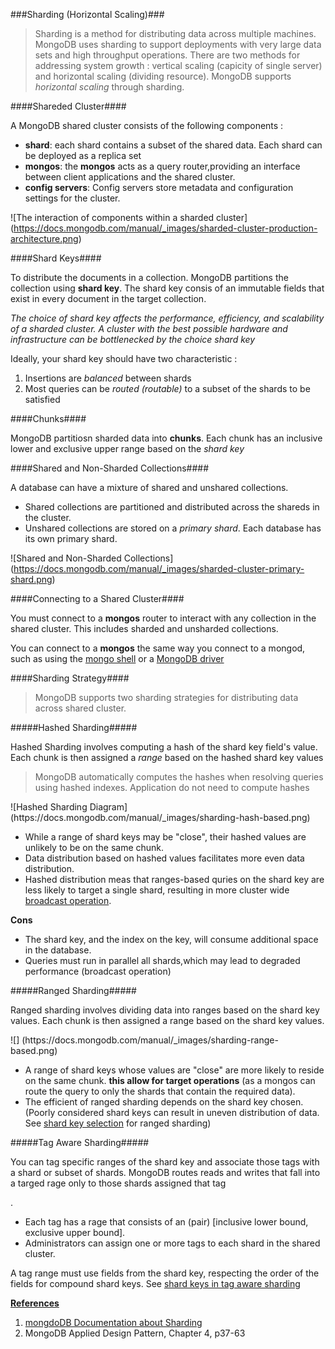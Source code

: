 ###Sharding (Horizontal Scaling)###

<blockquote>Sharding is a method for distributing data across multiple machines. MongoDB uses sharding to support deployments with
very large data sets and high throughput operations.
There are two methods for addressing system growth : vertical scaling (capicity of single server) and horizontal scaling (dividing resource). MongoDB supports <em>horizontal scaling</em> through sharding.
</blockquote>

####Shareded Cluster####

A MongoDB shared cluster consists of the following components :

<ul>
    <li><strong>shard</strong>: each shard contains a subset of the shared data. Each shard can be deployed as a replica set</li>
    <li><strong>mongos</strong>: the <strong>mongos</strong> acts as a query router,providing an interface between client applications and the shared cluster.</li>
    <li><strong>config servers</strong>: Config servers store metadata and configuration settings for the cluster.</li>
</ul>

![The interaction of components within a sharded cluster]
(https://docs.mongodb.com/manual/_images/sharded-cluster-production-architecture.png)

####Shard Keys####

<p>To distribute the documents in a collection. MongoDB partitions the collection using <strong>shard key</strong>.
The shard key consis of an immutable fields that exist in every document in the target collection. </p>

<p><em>The choice of shard key affects the performance, efficiency, and scalability of a sharded cluster. A cluster with
the best possible hardware and infrastructure can be bottlenecked by the choice shard key</em></p>

Ideally, your shard key should have two characteristic : 

<ol>
    <li>Insertions are <em>balanced</em> between shards</li>
    <li>Most queries can be <em>routed (routable)</em> to a subset of the shards to be satisfied</li>
</ol>
####Chunks####

<p> MongoDB partitiosn sharded data into <strong>chunks</strong>. Each chunk has an inclusive lower and exclusive upper
range based on the <em>shard key</em></p>

####Shared and Non-Sharded Collections####

<p>A database can have a mixture of shared and unshared collections.</p> 
<ul>
    <li>Shared collections are partitioned and distributed across the shareds in the cluster.</li>
    <li>Unshared collections are stored on a <em>primary shard</em>. Each database has its own primary shard.</li>
</ul>

![Shared and Non-Sharded Collections]
(https://docs.mongodb.com/manual/_images/sharded-cluster-primary-shard.png)

####Connecting to a Shared Cluster####

<p>You must connect to a <strong>mongos</strong> router to interact with any collection in the shared cluster. This includes
sharded and unsharded collections.</p>
<p>You can connect to a <strong>mongos</strong> the same way you connect to a mongod, such as using the 
<a href="https://docs.mongodb.com/manual/reference/program/mongo/#bin.mongo">mongo shell</a> or a 
<a href="https://docs.mongodb.com/ecosystem/drivers?jump=docs">MongoDB driver</a></p>

####Sharding Strategy####

<blockquote>MongoDB supports two sharding strategies for distributing data across shared cluster.</blockquote>

#####Hashed Sharding#####
<p>Hashed Sharding involves computing a hash of the shard key field's value. Each chunk is then assigned a <em>range</em>
based on the hashed shard key values</p>
<blockquote background-color="green">MongoDB automatically computes the hashes when resolving queries using hashed indexes.
Application do not need to compute hashes</blockquote>
![Hashed Sharding Diagram]
(https://docs.mongodb.com/manual/_images/sharding-hash-based.png)
<ul>
    <li>While a range of shard keys may be "close", their hashed values are unlikely to be on the same chunk.</li>
    <li>Data distribution based on hashed values facilitates more even data distribution.</li>
    <li>Hashed distribution meas that ranges-based quries on the shard key are less likely to target a single shard, resulting in more cluster wide <a href=https://docs.mongodb.com/manual/core/sharded-cluster-query-router/#sharding-mongos-broadcast>broadcast operation</a>.</li>
</ul>
<strong>Cons</strong>
<ul>
    <li>The shard key, and the index on the key, will consume additional space in the database.</li>
    <li>Queries must run in parallel all shards,which may lead to degraded performance (broadcast operation)</li>
</ul>
#####Ranged Sharding#####
<p>Ranged sharding involves dividing data into ranges based on the shard key values. Each chunk is then assigned
a range based on the shard key values.</p>
![]
(https://docs.mongodb.com/manual/_images/sharding-range-based.png)

<ul>
    <li>A range of shard keys whose values are "close" are more likely to reside on the same chunk. <strong>this allow for target operations</strong> (as a mongos can route the query to only the shards that contain the required data).</li>
    <li>The efficient of ranged sharding depends on the shard key chosen. (Poorly considered shard keys can result in uneven distribution of data. See <a href="https://docs.mongodb.com/manual/core/ranged-sharding/#sharding-ranged-shard-key">shard key selection</a> for ranged sharding) </li>
</ul>

#####Tag Aware Sharding#####
<p>You can tag specific ranges of the shard key and associate those tags with a shard or subset of shards. MongoDB routes reads and writes that fall into
a targed rage only to those shards assigned that tag</p>.

<ul>
    <li>Each tag has a rage that consists of an (pair) [inclusive lower bound, exclusive upper bound].</li>
    <li>Administrators can assign one or more tags to each shard in the shared cluster.</li>
</ul>

A tag range must use fields from the shard key, respecting the order of the fields for compound shard keys.
See <a href="https://docs.mongodb.com/manual/core/tag-aware-sharding/#tag-aware-sharding-shard-key">shard keys
in tag aware sharding</a>


<strong><u>References</u></strong>
1. <a href="https://docs.mongodb.com/manual/sharding/">mongdoDB Documentation about Sharding</a>
2. MongoDB Applied Design Pattern, Chapter 4, p37-63

